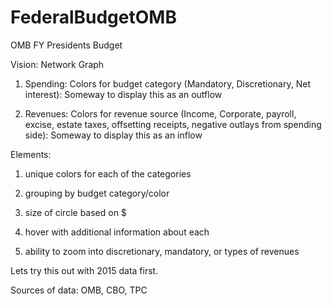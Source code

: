 # FederalBudgetOMB

OMB FY Presidents Budget

Vision: Network Graph

1) Spending: Colors for budget category (Mandatory, Discretionary, Net interest): Someway to display this as an outflow

2) Revenues: Colors for revenue source (Income, Corporate, payroll, excise, estate taxes, offsetting receipts, negative outlays from spending side): Someway to display this as an inflow

Elements:

1) unique colors for each of the categories

2) grouping by budget category/color

3) size of circle based on $

4) hover with additional information about each

5) ability to zoom into discretionary, mandatory, or types of revenues

Lets try this out with 2015 data first.

Sources of data: OMB, CBO, TPC
